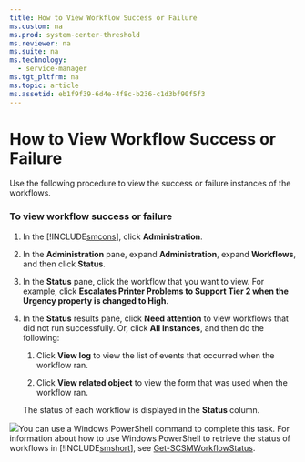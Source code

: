 ```yaml
---
title: How to View Workflow Success or Failure
ms.custom: na
ms.prod: system-center-threshold
ms.reviewer: na
ms.suite: na
ms.technology: 
  - service-manager
ms.tgt_pltfrm: na
ms.topic: article
ms.assetid: eb1f9f39-6d4e-4f8c-b236-c1d3bf90f5f3
---
```

# How to View Workflow Success or Failure
Use the following procedure to view the success or failure instances of the workflows.

### To view workflow success or failure

1.  In the [!INCLUDE[smcons](Token/smcons_md.md)], click **Administration**.

2.  In the **Administration** pane, expand **Administration**, expand **Workflows**, and then click **Status**.

3.  In the **Status** pane, click the workflow that you want to view. For example, click **Escalates Printer Problems to Support Tier 2 when the Urgency property is changed to High**.

4.  In the **Status** results pane, click **Need attention** to view workflows that did not run successfully. Or, click **All Instances**, and then do the following:

    1.  Click **View log** to view the list of events that occurred when the workflow ran.

    2.  Click **View related object** to view the form that was used when the workflow ran.

    The status of each workflow is displayed in the **Status** column.

![](Image/PSSymbol.gif)You can use a Windows PowerShell command to complete this task. For information about how to use Windows PowerShell to retrieve the status of workflows in [!INCLUDE[smshort](Token/smshort_md.md)], see [Get\-SCSMWorkflowStatus](http://go.microsoft.com/fwlink/p/?LinkID=225347).


